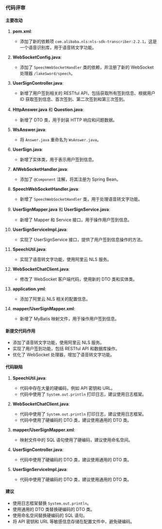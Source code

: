 ### 代码评审

#### 主要改动

1. **pom.xml**:
   - 添加了新的依赖项 `com.alibaba.nls:nls-sdk-transcriber:2.2.1`，这是一个语音识别库，用于语音转文字功能。

2. **WebSocketConfig.java**:
   - 添加了 `SpeechWebSocketHandler` 类的依赖，并注册了新的 WebSocket 处理器 `/lakeSword/speech`。

3. **UserSignController.java**:
   - 新增了用户签到相关的 RESTful API，包括获取所有签到信息、根据用户 ID 获取签到信息、首次签到、第二次签到和第三次签到。

4. **HttpAnswer.java** 和 **Question.java**:
   - 新增了 DTO 类，用于封装 HTTP 响应和问题数据。

5. **WsAnswer.java**:
   - 将 `Answer.java` 重命名为 `WsAnswer.java`。

6. **UserSign.java**:
   - 新增了实体类，用于表示用户签到信息。

7. **AIWebSocketHandler.java**:
   - 添加了 `@Component` 注解，将其注册为 Spring Bean。

8. **SpeechWebSocketHandler.java**:
   - 新增了 `SpeechWebSocketHandler` 类，用于处理语音转文字功能。

9. **UserSignMapper.java** 和 **UserSignService.java**:
   - 新增了 Mapper 和 Service 接口，用于操作用户签到信息。

10. **UserSignServiceImpl.java**:
    - 实现了 UserSignService 接口，提供了用户签到信息操作的方法。

11. **SpeechUtil.java**:
    - 实现了语音转文字功能，使用阿里云 NLS 服务。

12. **WebSocketChatClient.java**:
    - 修改了 WebSocket 客户端代码，使用新的 DTO 类和实体类。

13. **application.yml**:
    - 添加了阿里云 NLS 相关的配置信息。

14. **mapper/UserSignMapper.xml**:
    - 新增了 MyBatis 映射文件，用于操作用户签到信息。

#### 新提交代码作用

- 添加了语音转文字功能，使用阿里云 NLS 服务。
- 实现了用户签到功能，包括 RESTful API 和数据库操作。
- 优化了 WebSocket 处理器，增加了语音转文字功能。

#### 代码缺陷

1. **SpeechUtil.java**:
   - 代码中存在大量的硬编码，例如 API 密钥和 URL。
   - 代码中使用了 `System.out.println` 打印日志，建议使用日志框架。

2. **WebSocketChatClient.java**:
   - 代码中使用了 `System.out.println` 打印日志，建议使用日志框架。
   - 代码中使用了硬编码的 DTO 类，建议使用通用的 DTO 类。

3. **mapper/UserSignMapper.xml**:
   - 映射文件中的 SQL 语句使用了硬编码，建议使用命名空间。

4. **UserSignController.java**:
   - 代码中使用了硬编码的 DTO 类，建议使用通用的 DTO 类。

5. **UserSignServiceImpl.java**:
   - 代码中使用了硬编码的 DTO 类，建议使用通用的 DTO 类。

#### 建议

- 使用日志框架替换 `System.out.println`。
- 使用通用的 DTO 类替换硬编码的 DTO 类。
- 使用命名空间替换硬编码的 SQL 语句。
- 将 API 密钥和 URL 等敏感信息存储在配置文件中，避免硬编码。
